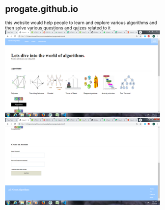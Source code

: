 # progate.github.io

this website would help people to learn and explore various algorithms and then solve various questions and quizes related to it
![](images/webCapture.PNG)
![](images/webCapture1.PNG)
